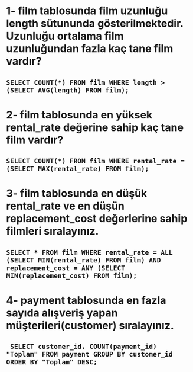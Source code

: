# 1-  film tablosunda film uzunluğu length sütununda gösterilmektedir. Uzunluğu ortalama film uzunluğundan fazla kaç tane film vardır?
##   `SELECT COUNT(*) FROM film WHERE length > (SELECT AVG(length) FROM film);`

# 2-  film tablosunda en yüksek rental_rate değerine sahip kaç tane film vardır?
##   `SELECT COUNT(*) FROM film WHERE rental_rate = (SELECT MAX(rental_rate) FROM film);`

# 3-  film tablosunda en düşük rental_rate ve en düşün replacement_cost değerlerine sahip filmleri sıralayınız.
##   `SELECT * FROM film WHERE rental_rate = ALL (SELECT MIN(rental_rate) FROM film) AND replacement_cost = ANY (SELECT MIN(replacement_cost) FROM film);`

# 4-  payment tablosunda en fazla sayıda alışveriş yapan müşterileri(customer) sıralayınız.
##   ` SELECT customer_id, COUNT(payment_id) "Toplam" FROM payment GROUP BY customer_id ORDER BY "Toplam" DESC;`

